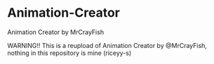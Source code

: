 # Animation-Creator
Animation Creator by MrCrayFish

WARNING!!
This is a reupload of Animation Creator by @MrCrayFish,
nothing in this repository is mine (riceyy-s)
